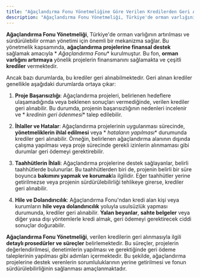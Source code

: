 ```yaml
---
title: "Ağaçlandırma Fonu Yönetmeliğine Göre Verilen Kredilerden Geri Alınanlar Nedir?"
description: "Ağaçlandırma Fonu Yönetmeliği, Türkiye'de orman varlığının artırılması ve sürdürülebilir orman yönetimi için önemli bir mekanizma sağlar"
---
```


**Ağaçlandırma Fonu Yönetmeliği**, Türkiye'de orman varlığının artırılması ve sürdürülebilir orman yönetimi için önemli
bir mekanizma sağlar. Bu yönetmelik kapsamında, **ağaçlandırma projelerine finansal destek** sağlamak amacıyla *
*Ağaçlandırma Fonu** kurulmuştur. Bu fon, **orman varlığını artırmaya** yönelik projelerin finansmanını sağlamakta ve
çeşitli **krediler** vermektedir.

Ancak bazı durumlarda, bu krediler geri alınabilmektedir. Geri alınan krediler genellikle aşağıdaki durumlarda ortaya
çıkar:

1. **Proje Başarısızlığı**: Ağaçlandırma projeleri, belirlenen hedeflere ulaşamadığında veya beklenen sonuçları
   vermediğinde, verilen krediler geri alınabilir. Bu durumda, projenin başarısızlığının nedenleri incelenir ve *
   *kredinin geri ödenmesi** talep edilebilir.

2. **İhlaller ve Hatalar**: Ağaçlandırma projelerinin uygulanması sürecinde, **yönetmeliklerin ihlal edilmesi** veya *
   *hataların yapılması** durumunda krediler geri alınabilir. Örneğin, belirlenen ağaçlandırma alanının dışında çalışma
   yapılması veya proje sürecinde gerekli izinlerin alınmaması gibi durumlar geri ödemeyi gerektirebilir.

3. **Taahhütlerin İhlali**: Ağaçlandırma projelerine destek sağlayanlar, belirli taahhütlerde bulunurlar. Bu
   taahhütlerden biri de, projenin belirli bir süre boyunca **bakımını yapmak ve korumak**la ilgilidir. Eğer taahhütler
   yerine getirilmezse veya projenin sürdürülebilirliği tehlikeye girerse, krediler geri alınabilir.

4. **Hile ve Dolandırıcılık**: Ağaçlandırma Fonu'ndan kredi alan kişi veya kurumların **hile veya dolandırıcılık**
   yoluyla usulsüzlük yapması durumunda, krediler geri alınabilir. **Yalan beyanlar**, **sahte belgeler** veya diğer
   yasa dışı yöntemlerle kredi almak, geri ödemeyi gerektirecek ciddi sonuçlar doğurabilir.

**Ağaçlandırma Fonu Yönetmeliği**, verilen kredilerin geri alınmasıyla ilgili **detaylı prosedürler ve süreçler**
belirlemektedir. Bu süreçler, projelerin değerlendirilmesi, denetimlerin yapılması ve gerektiğinde geri ödeme
taleplerinin yapılması gibi adımları içermektedir. Bu şekilde, ağaçlandırma projelerine destek verenlerin
sorumluluklarının yerine getirilmesi ve fonun sürdürülebilirliğinin sağlanması amaçlanmaktadır.
